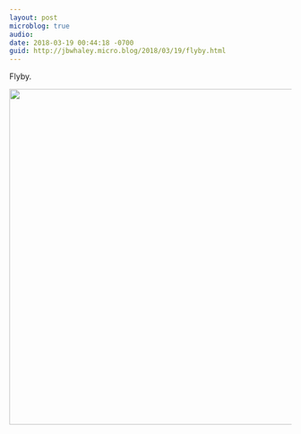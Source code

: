 ```yaml
---
layout: post
microblog: true
audio: 
date: 2018-03-19 00:44:18 -0700
guid: http://jbwhaley.micro.blog/2018/03/19/flyby.html
---
```

Flyby.

<img src="http://www.jarrodwhaley.com/uploads/2018/7a250595d7.jpg" width="600" height="599" />
